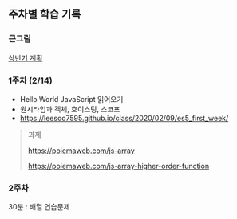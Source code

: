 ## 주차별 학습 기록

### 큰그림

[상반기 계획](https://github.com/ctrl-z-won/Dev-Log/blob/master/doc/0107%202020%20%EA%B3%84%ED%9A%8D%20%EC%99%84%EC%84%B1.pdf)

### 1주차 (2/14) 

 - Hello World JavaScript 읽어오기
 - 원시타입과 객체, 호이스팅, 스코프
 - https://leesoo7595.github.io/class/2020/02/09/es5_first_week/

> 과제
>
> https://poiemaweb.com/js-array
>
> https://poiemaweb.com/js-array-higher-order-function

### 2주차 

30분 : 배열 연습문제
